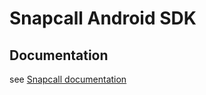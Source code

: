 # Snapcall Android SDK

## Documentation

see [Snapcall documentation](https://doc.snapcall.io/#android) 
